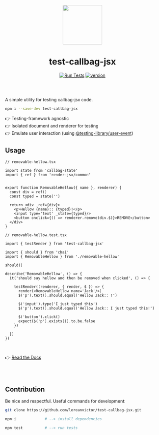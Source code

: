 <div align="center">

<img src="https://raw.githubusercontent.com/loreanvictor/callbag-jsx/main/docs/assets/callbag.svg" width="128px"/>
<br/>

# test-callbag-jsx

[![Run Tests](https://github.com/loreanvictor/test-callbag-jsx/actions/workflows/run-tests.yml/badge.svg)](https://github.com/loreanvictor/test-callbag-jsx/actions/workflows/run-tests.yml)
[![version](https://img.shields.io/npm/v/test-callbag-jsx?logo=npm&style=flat-square)](https://www.npmjs.com/package/test-callbag-jsx)

</div>

<br/><br/>

A simple utility for testing callbag-jsx code.

```bash
npm i --save-dev test-callbag-jsx
```

👉 Testing-framework agnostic \
👉 Isolated document and renderer for testing \
👉 Emulate user interaction (using [@testing-library/user-event](https://github.com/testing-library/user-event))


## Usage

```tsx
// removable-hellow.tsx

import state from 'callbag-state'
import { ref } from 'render-jsx/common'


export function RemovableHellow({ name }, renderer) {
  const div = ref()
  const typed = state('')

  return <div _ref={div}>
    <p>Hellow {name}:: {typed}!</p>
    <input type='text' _state={typed}/>
    <button onclick={() => renderer.remove(div.$)}>REMOVE</button>
  </div>
}
```
```tsx
// removable-hellow.test.tsx

import { testRender } from 'test-callbag-jsx'

import { should } from 'chai'
import { RemovableHellow } from './removable-hellow'

should()

describe('RemovableHellow', () => {
  it('should say hellow and then be removed when clicked', () => {

    testRender((renderer, { render, $ }) => {
      render(<RemovableHellow name='Jack'/>)
      $('p').text().should.equal('Hellow Jack:: !')

      $('input').type('I just typed this')
      $('p').text().should.equal('Hellow Jack:: I just typed this!')

      $('button').click()
      expect($('p').exists()).to.be.false
    })

  })
})
```

<br>

👉 [Read the Docs](/usage.md)

<br><br>

## Contribution

Be nice and respectful. Useful commands for development:

```bash
git clone https://github.com/loreanvictor/test-callbag-jsx.git
```
```bash
npm i             # --> install dependencies
```
```bash
npm test          # --> run tests
```

